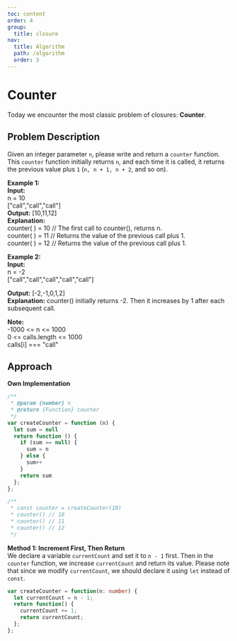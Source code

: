 ```yaml
---
toc: content
order: 4
group:
  title: closure
nav:
  title: Algorithm
  path: /algorithm
  order: 3
---
```


# Counter

Today we encounter the most classic problem of closures: **Counter**.

## Problem Description

Given an integer parameter `n`, please write and return a `counter` function. This `counter` function initially returns `n`, and each time it is called, it returns the previous value plus `1` (`n, n + 1, n + 2`, and so on).

**Example 1:**  
**Input:**  
n = 10  
["call","call","call"]  
**Output:** [10,11,12]  
**Explanation:**  
counter( ) = 10 // The first call to counter(), returns n.  
counter( ) = 11 // Returns the value of the previous call plus 1.  
counter( ) = 12 // Returns the value of the previous call plus 1.  

**Example 2:**  
**Input:**  
n = -2  
["call","call","call","call","call"]  

**Output:** [-2,-1,0,1,2]  
**Explanation:** counter() initially returns -2. Then it increases by 1 after each subsequent call.

**Note:**  
-1000 <= n <= 1000  
0 <= calls.length <= 1000  
calls[i] === "call"  

## Approach
**Own Implementation**
```ts
/**
 * @param {number} n
 * @return {Function} counter
 */
var createCounter = function (n) {
  let sum = null
  return function () {
    if (sum == null) {
      sum = n
    } else {
      sum++
    }
    return sum
  };
};

/** 
 * const counter = createCounter(10)
 * counter() // 10
 * counter() // 11
 * counter() // 12
 */
```

**Method 1: Increment First, Then Return**  
We declare a variable `currentCount` and set it to `n - 1` first. Then in the `counter` function, we increase `currentCount` and return its value. Please note that since we modify `currentCount`, we should declare it using `let` instead of `const`.

```ts
var createCounter = function(n: number) {
  let currentCount = n - 1;
  return function() {
    currentCount += 1;
    return currentCount;      
  };
};
```

